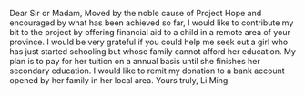 Dear Sir or Madam,
    Moved by the noble cause of Project Hope and encouraged by what has been achieved so far, 
I would like to contribute my bit to the project by offering financial aid to a child in a remote
area of your province.
    I would be very grateful if you could help me seek out a girl who has just started schooling but whose family cannot afford her education. My plan is to pay for her tuition
on a annual basis until she finishes her secondary education. I would like to remit my donation to
a bank account opened by her family in her local area.
                                                                                Yours truly,
                                                                                Li Ming
